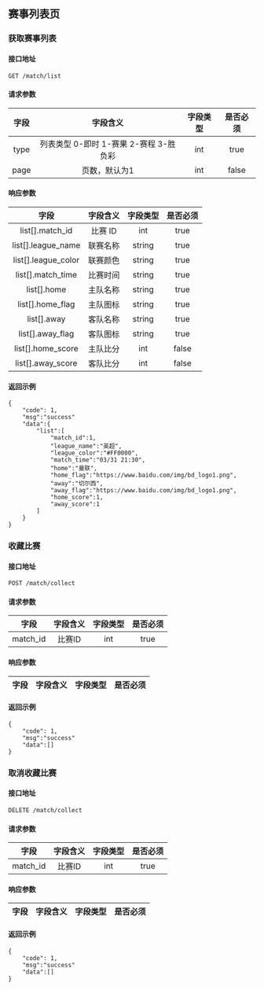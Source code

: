 ## 赛事列表页

### 获取赛事列表

#### 接口地址

```
GET /match/list
```

#### 请求参数

| 字段 | 字段含义 | 字段类型 | 是否必须 |
|:----:|:----:|:----:|:----:|
| type | 列表类型 0-即时 1-赛果 2-赛程 3-胜负彩 | int | true |
| page | 页数，默认为1 | int | false |

#### 响应参数

| 字段 | 字段含义 | 字段类型 | 是否必须 |
|:----:|:----:|:----:|:----:|
| list[].match_id | 比赛 ID | int | true |
| list[].league_name | 联赛名称 | string | true |
| list[].league_color | 联赛颜色 | string | true |
| list[].match_time | 比赛时间 | string | true |
| list[].home | 主队名称 | string | true |
| list[].home_flag | 主队图标 | string | true |
| list[].away | 客队名称 | string | true |
| list[].away_flag| 客队图标 | string | true |
| list[].home_score | 主队比分 | int | false |
| list[].away_score | 客队比分 | int | false |

#### 返回示例
````
{
    "code": 1,
    "msg":"success"
    "data":{
        "list":[
            "match_id":1,
            "league_name":"英超",
            "league_color":"#FF0000",
            "match_time":"03/31 21:30",
            "home":"曼联",
            "home_flag":"https://www.baidu.com/img/bd_logo1.png",
            "away":"切尔西",
            "away_flag":"https://www.baidu.com/img/bd_logo1.png",
            "home_score":1,
            "away_score":1
        ]
    }
}
````


### 收藏比赛

#### 接口地址

```
POST /match/collect
```

#### 请求参数

| 字段 | 字段含义 | 字段类型 | 是否必须 |
|:----:|:----:|:----:|:----:|
| match_id | 比赛ID | int | true |

#### 响应参数

| 字段 | 字段含义 | 字段类型 | 是否必须 |
|:----:|:----:|:----:|:----:|

#### 返回示例
````
{
    "code": 1,
    "msg":"success"
    "data":[]
}
````


### 取消收藏比赛

#### 接口地址

```
DELETE /match/collect
```

#### 请求参数

| 字段 | 字段含义 | 字段类型 | 是否必须 |
|:----:|:----:|:----:|:----:|
| match_id | 比赛ID | int | true |

#### 响应参数

| 字段 | 字段含义 | 字段类型 | 是否必须 |
|:----:|:----:|:----:|:----:|

#### 返回示例
````
{
    "code": 1,
    "msg":"success"
    "data":[]
}
````